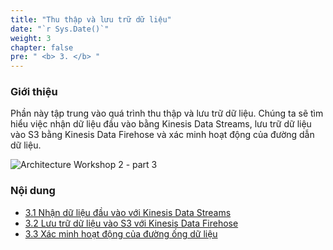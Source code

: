 ```yaml
---
title: "Thu thập và lưu trữ dữ liệu"
date: "`r Sys.Date()`"
weight: 3
chapter: false
pre: " <b> 3. </b> "
---
```


### Giới thiệu

Phần này tập trung vào quá trình thu thập và lưu trữ dữ liệu. Chúng ta sẽ tìm hiểu việc nhận dữ liệu đầu vào bằng Kinesis Data Streams, lưu trữ dữ liệu vào S3 bằng Kinesis Data Firehose và xác minh hoạt động của đường dẫn dữ liệu.

![Architecture Workshop 2 - part 3](/images/3/arch3.png?featherlight=false&width=70pc)

### Nội dung

- [3.1 Nhận dữ liệu đầu vào với Kinesis Data Streams](3.1-createkinesisdatastreams)
- [3.2 Lưu trữ dữ liệu vào S3 với Kinesis Data Firehose](3.2-createkinesisdatafirehose)
- [3.3 Xác minh hoạt động của đường ống dữ liệu](3.3-verifydatapipelineoperation)
